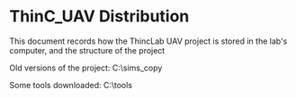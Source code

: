 # ThinC_UAV Distribution

This document records how the ThincLab UAV project is stored in the lab's computer, and the 
structure of the project

Old versions of the project:
C:\sims_copy

Some tools downloaded:
C:\tools
